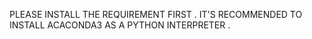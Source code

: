 PLEASE INSTALL THE REQUIREMENT FIRST .
IT'S RECOMMENDED TO INSTALL ACACONDA3 AS A PYTHON INTERPRETER .

